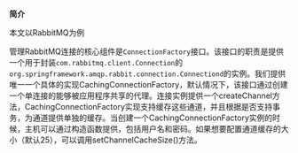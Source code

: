 **简介**

本文以RabbitMQ为例

管理RabbitMQ连接的核心组件是`ConnectionFactory`接口。该接口的职责是提供一个用于封装`com.rabbitmq.client.Connection`的`org.springframework.amqp.rabbit.connection.Connectiond`的实例。我们提供唯一一个具体的实现CachingConnectionFactory，默认情况下，该接口通过创建一个单连接的能够被应用程序共享的代理。连接实例提供一个createChannel方法，CachingConnectionFactory实现支持缓存这些通道，并且根据是否支持事务，为通道提供单独的缓存。当创建一个CachingConnectionFactory实例的时候，主机可以通过构造函数提供，包括用户名和密码。如果想要配置通道缓存的大小（默认25），可以调用setChannelCacheSize\(\)方法。

